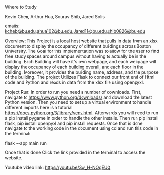 Where to Study

Kevin Chen, Arthur Hua, Sourav Shib, Jared Solis

emails: kcheb@bu.edu,ahua102@bu.edu,Jared11@bu.edu,shib0826@bu.edu

Overview: 
    This Project is a local host website that pulls in data from an xlsx document to display the occupancy of different buildings across Boston University. The Goal for this implementation was to allow for the user to find free study spaces around campus without having to actually be in the building. Each Building will have it's own webpage, and each webpage will display the occupancy of each building overall, and each floor in the building. Moreover, it provides the building name, address, and the purpose of the building. The project Utilizes Flask to connect our front end of Html code and Python and reads in data from the xlsx file using openpyxl. 

Project Run:
    In order to run you  need a number of downloads. First, navigate to https://www.python.org/downloads/ and download the latest Python version. Then you need to set up a virtual environment to handle different imports here is a tutorial https://docs.python.org/3/library/venv.html. Afterwards you will need to run a pip install pygame in order to handle the other installs. Then run pip install flask, pip install openpyxl and pip install requests. Once that is done navigate to the working code in the document using cd and run this code in the terminal:

flask --app main run

Once that is done Click the link provided in the terminal to access the website. 


Youtube video link: https://youtu.be/3w_H-NOgEUQ


